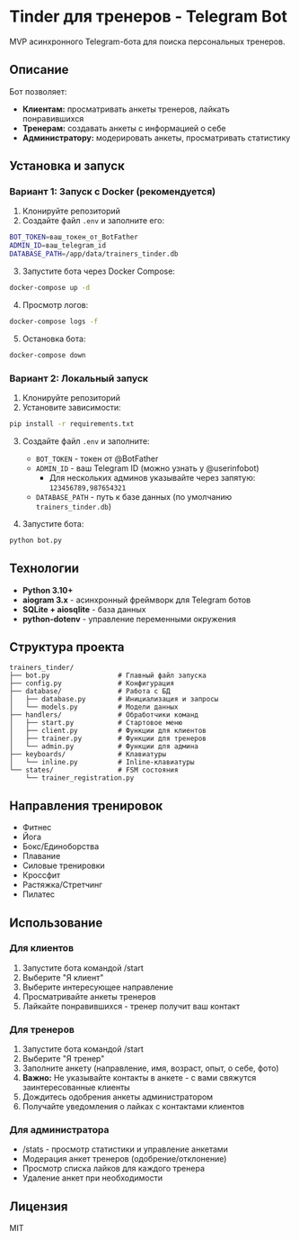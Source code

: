 # Tinder для тренеров - Telegram Bot

MVP асинхронного Telegram-бота для поиска персональных тренеров.

## Описание

Бот позволяет:
- **Клиентам:** просматривать анкеты тренеров, лайкать понравившихся
- **Тренерам:** создавать анкеты с информацией о себе
- **Администратору:** модерировать анкеты, просматривать статистику

## Установка и запуск

### Вариант 1: Запуск с Docker (рекомендуется)

1. Клонируйте репозиторий
2. Создайте файл `.env` и заполните его:
```bash
BOT_TOKEN=ваш_токен_от_BotFather
ADMIN_ID=ваш_telegram_id
DATABASE_PATH=/app/data/trainers_tinder.db
```

3. Запустите бота через Docker Compose:
```bash
docker-compose up -d
```

4. Просмотр логов:
```bash
docker-compose logs -f
```

5. Остановка бота:
```bash
docker-compose down
```

### Вариант 2: Локальный запуск

1. Клонируйте репозиторий
2. Установите зависимости:
```bash
pip install -r requirements.txt
```

3. Создайте файл `.env` и заполните:
   - `BOT_TOKEN` - токен от @BotFather
   - `ADMIN_ID` - ваш Telegram ID (можно узнать у @userinfobot)
     - Для нескольких админов указывайте через запятую: `123456789,987654321`
   - `DATABASE_PATH` - путь к базе данных (по умолчанию `trainers_tinder.db`)

4. Запустите бота:
```bash
python bot.py
```

## Технологии

- **Python 3.10+**
- **aiogram 3.x** - асинхронный фреймворк для Telegram ботов
- **SQLite + aiosqlite** - база данных
- **python-dotenv** - управление переменными окружения

## Структура проекта

```
trainers_tinder/
├── bot.py                 # Главный файл запуска
├── config.py              # Конфигурация
├── database/              # Работа с БД
│   ├── database.py        # Инициализация и запросы
│   └── models.py          # Модели данных
├── handlers/              # Обработчики команд
│   ├── start.py           # Стартовое меню
│   ├── client.py          # Функции для клиентов
│   ├── trainer.py         # Функции для тренеров
│   └── admin.py           # Функции для админа
├── keyboards/             # Клавиатуры
│   └── inline.py          # Inline-клавиатуры
└── states/                # FSM состояния
    └── trainer_registration.py
```

## Направления тренировок

- Фитнес
- Йога
- Бокс/Единоборства
- Плавание
- Силовые тренировки
- Кроссфит
- Растяжка/Стретчинг
- Пилатес

## Использование

### Для клиентов
1. Запустите бота командой /start
2. Выберите "Я клиент"
3. Выберите интересующее направление
4. Просматривайте анкеты тренеров
5. Лайкайте понравившихся - тренер получит ваш контакт

### Для тренеров
1. Запустите бота командой /start
2. Выберите "Я тренер"
3. Заполните анкету (направление, имя, возраст, опыт, о себе, фото)
4. **Важно:** Не указывайте контакты в анкете - с вами свяжутся заинтересованные клиенты
5. Дождитесь одобрения анкеты администратором
6. Получайте уведомления о лайках с контактами клиентов

### Для администратора
- /stats - просмотр статистики и управление анкетами
- Модерация анкет тренеров (одобрение/отклонение)
- Просмотр списка лайков для каждого тренера
- Удаление анкет при необходимости

## Лицензия

MIT

